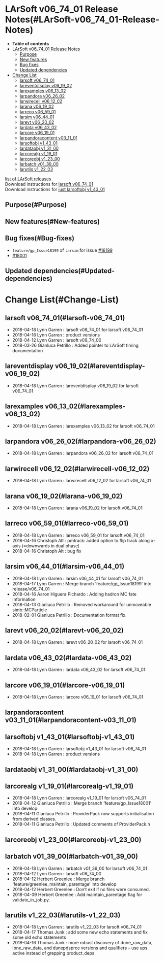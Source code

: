 LArSoft v06\_74\_01 Release Notes(#LArSoft-v06_74_01-Release-Notes)
======================================================================

-   **Table of contents**
-   [LArSoft v06\_74\_01 Release Notes](#LArSoft-v06_74_01-Release-Notes)
    -   [Purpose](#Purpose)
    -   [New features](#New-features)
    -   [Bug fixes](#Bug-fixes)
    -   [Updated dependencies](#Updated-dependencies)
-   [Change List](#Change-List)
    -   [larsoft v06\_74\_01](#larsoft-v06_74_01)
    -   [lareventdisplay v06\_19\_02](#lareventdisplay-v06_19_02)
    -   [larexamples v06\_13\_02](#larexamples-v06_13_02)
    -   [larpandora v06\_26\_02](#larpandora-v06_26_02)
    -   [larwirecell v06\_12\_02](#larwirecell-v06_12_02)
    -   [larana v06\_19\_02](#larana-v06_19_02)
    -   [larreco v06\_59\_01](#larreco-v06_59_01)
    -   [larsim v06\_44\_01](#larsim-v06_44_01)
    -   [larevt v06\_20\_02](#larevt-v06_20_02)
    -   [lardata v06\_43\_02](#lardata-v06_43_02)
    -   [larcore v06\_19\_01](#larcore-v06_19_01)
    -   [larpandoracontent v03\_11\_01](#larpandoracontent-v03_11_01)
    -   [larsoftobj v1\_43\_01](#larsoftobj-v1_43_01)
    -   [lardataobj v1\_31\_00](#lardataobj-v1_31_00)
    -   [larcorealg v1\_19\_01](#larcorealg-v1_19_01)
    -   [larcoreobj v1\_23\_00](#larcoreobj-v1_23_00)
    -   [larbatch v01\_39\_00](#larbatch-v01_39_00)
    -   [larutils v1\_22\_03](#larutils-v1_22_03)

[list of LArSoft releases](LArSoft_release_list)\
Download instructions for [larsoft v06\_74\_01](http://scisoft.fnal.gov/scisoft/bundles/larsoft/v06_74_01/larsoft-v06_74_01.html)\
Download instructions for [just larsoftobj v1\_43\_01](http://scisoft.fnal.gov/scisoft/bundles/larsoftobj/v1_43_01/larsoftobj-v1_43_01.html)

Purpose(#Purpose)
--------------------

New features(#New-features)
------------------------------

Bug fixes(#Bug-fixes)
------------------------

-   `feature/gp_Issue18199` of `larsim` for issue [\#18199](/redmine/issues/18199 "Necessary Maintenance: Remove unmoveable MCParticle workaround (Closed)")
-   [\#18001](/redmine/issues/18001 "Bug: lar::ProviderPack should accept objects of classes derived from the required ones (Closed)")

Updated dependencies(#Updated-dependencies)
----------------------------------------------

Change List(#Change-List)
============================

larsoft v06\_74\_01(#larsoft-v06_74_01)
------------------------------------------

-   2018-04-18 Lynn Garren : larsoft v06\_74\_01 for larsoft v06\_74\_01
-   2018-04-18 Lynn Garren : product versions
-   2018-04-12 Lynn Garren : larsoft v06\_74\_00
-   2018-03-26 Gianluca Petrillo : Added pointer to LArSoft timing documentation

lareventdisplay v06\_19\_02(#lareventdisplay-v06_19_02)
----------------------------------------------------------

-   2018-04-18 Lynn Garren : lareventdisplay v06\_19\_02 for larsoft v06\_74\_01

larexamples v06\_13\_02(#larexamples-v06_13_02)
--------------------------------------------------

-   2018-04-18 Lynn Garren : larexamples v06\_13\_02 for larsoft v06\_74\_01

larpandora v06\_26\_02(#larpandora-v06_26_02)
------------------------------------------------

-   2018-04-18 Lynn Garren : larpandora v06\_26\_02 for larsoft v06\_74\_01

larwirecell v06\_12\_02(#larwirecell-v06_12_02)
--------------------------------------------------

-   2018-04-18 Lynn Garren : larwirecell v06\_12\_02 for larsoft v06\_74\_01

larana v06\_19\_02(#larana-v06_19_02)
----------------------------------------

-   2018-04-18 Lynn Garren : larana v06\_19\_02 for larsoft v06\_74\_01

larreco v06\_59\_01(#larreco-v06_59_01)
------------------------------------------

-   2018-04-18 Lynn Garren : larreco v06\_59\_01 for larsoft v06\_74\_01
-   2018-04-16 Christoph Alt : pmtrack: added option to flip track along x-axis (=downwards in dual phase)
-   2018-04-16 Christoph Alt : bug fix

larsim v06\_44\_01(#larsim-v06_44_01)
----------------------------------------

-   2018-04-18 Lynn Garren : larsim v06\_44\_01 for larsoft v06\_74\_01
-   2018-04-17 Lynn Garren : Merge branch ‘feature/gp\_Issue18199’ into release/v06\_74\_01
-   2018-04-16 Aaron Higuera Pichardo : Adding hadron MC fate information
-   2018-04-13 Gianluca Petrillo : Removed workaround for unmoveable simb::MCParticle
-   2018-02-01 Gianluca Petrillo : Documentation format fix.

larevt v06\_20\_02(#larevt-v06_20_02)
----------------------------------------

-   2018-04-18 Lynn Garren : larevt v06\_20\_02 for larsoft v06\_74\_01

lardata v06\_43\_02(#lardata-v06_43_02)
------------------------------------------

-   2018-04-18 Lynn Garren : lardata v06\_43\_02 for larsoft v06\_74\_01

larcore v06\_19\_01(#larcore-v06_19_01)
------------------------------------------

-   2018-04-18 Lynn Garren : larcore v06\_19\_01 for larsoft v06\_74\_01

larpandoracontent v03\_11\_01(#larpandoracontent-v03_11_01)
--------------------------------------------------------------

larsoftobj v1\_43\_01(#larsoftobj-v1_43_01)
----------------------------------------------

-   2018-04-18 Lynn Garren : larsoftobj v1\_43\_01 for larsoft v06\_74\_01
-   2018-04-18 Lynn Garren : product versions

lardataobj v1\_31\_00(#lardataobj-v1_31_00)
----------------------------------------------

larcorealg v1\_19\_01(#larcorealg-v1_19_01)
----------------------------------------------

-   2018-04-18 Lynn Garren : larcorealg v1\_19\_01 for larsoft v06\_74\_01
-   2018-04-12 Gianluca Petrillo : Merge branch ‘feature/gp\_Issue18001’ into develop
-   2018-04-11 Gianluca Petrillo : ProviderPack now supports initialisation from derived classes.
-   2018-04-11 Gianluca Petrillo : Updated comments of ProviderPack.h

larcoreobj v1\_23\_00(#larcoreobj-v1_23_00)
----------------------------------------------

larbatch v01\_39\_00(#larbatch-v01_39_00)
--------------------------------------------

-   2018-04-18 Lynn Garren : larbatch v01\_39\_00 for larsoft v06\_74\_01
-   2018-04-12 Lynn Garren : larsoft v06\_74\_00
-   2018-04-12 Herbert Greenlee : Merge branch ‘feature/greenlee\_maintain\_parentage’ into develop
-   2018-04-12 Herbert Greenlee : Don’t exit if no files were consumed.
-   2018-04-09 Herbert Greenlee : Add maintain\_parentage flag for validate\_in\_job.py.

larutils v1\_22\_03(#larutils-v1_22_03)
------------------------------------------

-   2018-04-18 Lynn Garren : larutils v1\_22\_03 for larsoft v06\_74\_01
-   2018-04-17 Thomas Junk : add some new echo statements and fix some old echo statements
-   2018-04-16 Thomas Junk : more robust discovery of dune\_raw\_data, lbne\_raw\_data, and dunepdsprce versions and qualifiers – use ups active instead of grepping product\_deps
